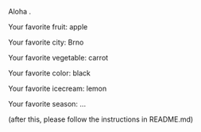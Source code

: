 

Aloha .



Your favorite fruit: apple

Your favorite city: Brno

Your favorite vegetable: carrot

Your favorite color: black

Your favorite icecream: lemon

Your favorite season: ...


(after this, please follow the instructions in README.md)


